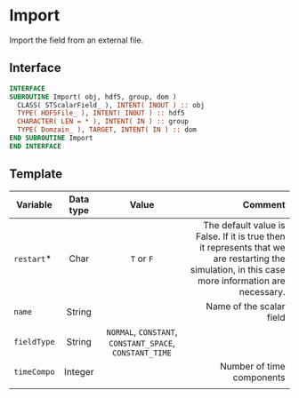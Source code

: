 # Import

Import the field from an external file.

## Interface

```fortran
INTERFACE
SUBROUTINE Import( obj, hdf5, group, dom )
  CLASS( STScalarField_ ), INTENT( INOUT ) :: obj
  TYPE( HDF5File_ ), INTENT( INOUT ) :: hdf5
  CHARACTER( LEN = * ), INTENT( IN ) :: group
  TYPE( Domzain_ ), TARGET, INTENT( IN ) :: dom
END SUBROUTINE Import
END INTERFACE
```

## Template

| Variable    | Data type |                          Value                          |                                                      Comment |
| ----------- | :-------: | :-----------------------------------------------------: | -----------------------------------------------------------: |
| `restart`*  |   Char    |                       `T` or `F`                        | The default value is False. If it is true then it represents that we are restarting the simulation, in this case more information are necessary. |
| `name`      |  String   |                                                         |                                     Name of the scalar field |
| `fieldType` |  String   | `NORMAL`, `CONSTANT`, `CONSTANT_SPACE`, `CONSTANT_TIME` |                                                              |
| `timeCompo` |  Integer  |                                                         |                                    Number of time components |
|             |           |                                                         |                                                              |
